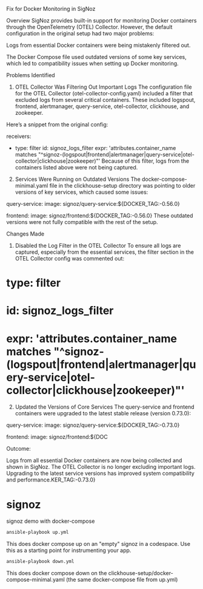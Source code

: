 Fix for Docker Monitoring in SigNoz

Overview
SigNoz provides built-in support for monitoring Docker containers through the OpenTelemetry (OTEL) Collector. However, the default configuration in the original setup had two major problems:

Logs from essential Docker containers were being mistakenly filtered out.

The Docker Compose file used outdated versions of some key services, which led to compatibility issues when setting up Docker monitoring.

Problems Identified

1. OTEL Collector Was Filtering Out Important Logs
The configuration file for the OTEL Collector (otel-collector-config.yaml) included a filter that excluded logs from several critical containers. These included logspout, frontend, alertmanager, query-service, otel-collector, clickhouse, and zookeeper.

Here’s a snippet from the original config:

receivers:
  - type: filter
    id: signoz_logs_filter
    expr: 'attributes.container_name matches "^signoz-(logspout|frontend|alertmanager|query-service|otel-collector|clickhouse|zookeeper)"'
Because of this filter, logs from the containers listed above were not being captured.

2. Services Were Running on Outdated Versions
The docker-compose-minimal.yaml file in the clickhouse-setup directory was pointing to older versions of key services, which caused some issues:

query-service:
  image: signoz/query-service:${DOCKER_TAG:-0.56.0}

frontend:
  image: signoz/frontend:${DOCKER_TAG:-0.56.0}
These outdated versions were not fully compatible with the rest of the setup.

Changes Made

1. Disabled the Log Filter in the OTEL Collector
To ensure all logs are captured, especially from the essential services, the filter section in the OTEL Collector config was commented out:

#   type: filter
#   id: signoz_logs_filter
#   expr: 'attributes.container_name matches "^signoz-(logspout|frontend|alertmanager|query-service|otel-collector|clickhouse|zookeeper)"'

2. Updated the Versions of Core Services
The query-service and frontend containers were upgraded to the latest stable release (version 0.73.0):

query-service:
  image: signoz/query-service:${DOCKER_TAG:-0.73.0}

frontend:
  image: signoz/frontend:${DOC

Outcome:

Logs from all essential Docker containers are now being collected and shown in SigNoz.
The OTEL Collector is no longer excluding important logs.
Upgrading to the latest service versions has improved system compatibility and performance.KER_TAG:-0.73.0}


  
# signoz
signoz demo with docker-compose 

```bash
ansible-playbook up.yml
```

This does docker compose up on an "empty" signoz in a codespace. Use this as a starting point for instrumenting your app.

```bash
ansible-playbook down.yml
```

This does docker compose down on the clickhouse-setup/docker-compose-minimal.yaml (the same docker-compose file from up.yml)

